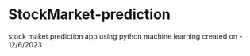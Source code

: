 # StockMarket-prediction

stock maket prediction app using python machine learning
created on - 12/6/2023
